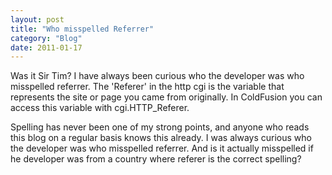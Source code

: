 ```yaml
---
layout: post
title: "Who misspelled Referrer"
category: "Blog"
date: 2011-01-17
---
```



Was it Sir Tim? I have always been curious who the developer was who misspelled referrer. The 'Referer' in the http cgi is the variable that represents the site or page you came from originally. In ColdFusion you can access this variable with cgi.HTTP_Referer.

Spelling has never been one of my strong points, and anyone who reads this blog on a regular basis knows this already. I was always curious who the developer was who misspelled referrer. And is it actually misspelled if he developer was from a country where referer is the correct spelling?